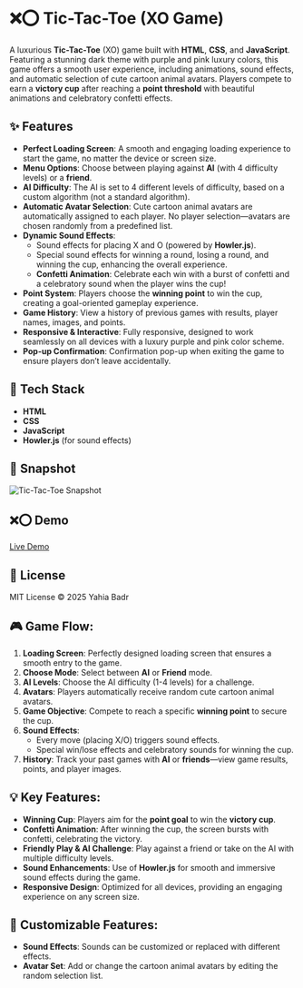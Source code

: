# ❌⭕ Tic-Tac-Toe (XO Game)

A luxurious **Tic-Tac-Toe** (XO) game built with **HTML**, **CSS**, and **JavaScript**. Featuring a stunning dark theme with purple and pink luxury colors, this game offers a smooth user experience, including animations, sound effects, and automatic selection of cute cartoon animal avatars. Players compete to earn a **victory cup** after reaching a **point threshold** with beautiful animations and celebratory confetti effects.

## ✨ Features
- **Perfect Loading Screen**: A smooth and engaging loading experience to start the game, no matter the device or screen size.
- **Menu Options**: Choose between playing against **AI** (with 4 difficulty levels) or a **friend**.
- **AI Difficulty**: The AI is set to 4 different levels of difficulty, based on a custom algorithm (not a standard algorithm).
- **Automatic Avatar Selection**: Cute cartoon animal avatars are automatically assigned to each player. No player selection—avatars are chosen randomly from a predefined list.
- **Dynamic Sound Effects**: 
    - Sound effects for placing X and O (powered by **Howler.js**).
    - Special sound effects for winning a round, losing a round, and winning the cup, enhancing the overall experience.
    - **Confetti Animation**: Celebrate each win with a burst of confetti and a celebratory sound when the player wins the cup!
- **Point System**: Players choose the **winning point** to win the cup, creating a goal-oriented gameplay experience.
- **Game History**: View a history of previous games with results, player names, images, and points.
- **Responsive & Interactive**: Fully responsive, designed to work seamlessly on all devices with a luxury purple and pink color scheme.
- **Pop-up Confirmation**: Confirmation pop-up when exiting the game to ensure players don’t leave accidentally.

## 🚀 Tech Stack
- **HTML**
- **CSS**
- **JavaScript**
- **Howler.js** (for sound effects)

## 📸 Snapshot

![Tic-Tac-Toe Snapshot](assets/images/tic-tac-toe-snapshot.png)


## ❌⭕  Demo
[Live Demo](https://xo-game1.web.app/)


## 📄 License
MIT License © 2025 Yahia Badr

## 🎮 Game Flow:
1. **Loading Screen**: Perfectly designed loading screen that ensures a smooth entry to the game.
2. **Choose Mode**: Select between **AI** or **Friend** mode.
3. **AI Levels**: Choose the AI difficulty (1-4 levels) for a challenge.
4. **Avatars**: Players automatically receive random cute cartoon animal avatars.
5. **Game Objective**: Compete to reach a specific **winning point** to secure the cup.
6. **Sound Effects**: 
    - Every move (placing X/O) triggers sound effects.
    - Special win/lose effects and celebratory sounds for winning the cup.
7. **History**: Track your past games with **AI** or **friends**—view game results, points, and player images.

## 💡 Key Features:
- **Winning Cup**: Players aim for the **point goal** to win the **victory cup**.
- **Confetti Animation**: After winning the cup, the screen bursts with confetti, celebrating the victory.
- **Friendly Play & AI Challenge**: Play against a friend or take on the AI with multiple difficulty levels.
- **Sound Enhancements**: Use of **Howler.js** for smooth and immersive sound effects during the game.
- **Responsive Design**: Optimized for all devices, providing an engaging experience on any screen size.

## 💬 Customizable Features:
- **Sound Effects**: Sounds can be customized or replaced with different effects.
- **Avatar Set**: Add or change the cartoon animal avatars by editing the random selection list.
